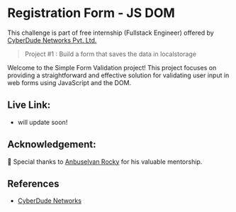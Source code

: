 # Registration Form - JS DOM

This challenge is part of free internship (Fullstack Engineer) offered by [CyberDude Networks Pvt. Ltd.](https://cyberdudenetworks.com)

> Project #1 : Build a form that saves the data in localstorage

Welcome to the Simple Form Validation project! This project focuses on providing a straightforward and effective solution for validating user input in web forms using JavaScript and the DOM.

## Live Link:

- will update soon!

## Acknowledgement:

🎉 Special thanks to [Anbuselvan Rocky](https://github.com/anburocky3) for his valuable mentorship.

## References

- [CyberDude Networks](https://www.youtube.com/watch?v=zZZGeBec-8U)
